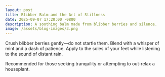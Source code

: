 ```yaml
---
layout: post
title: Blibber Balm and the Art of Stillness
date: 2025-09-07 17:20:00 -0800
description: A soothing balm made from blibber berries and silence.
image: /assets/blog-images/3.png
---
```


Crush blibber berries gently—do not startle them. Blend with a whisper of mint and a dash of patience. Apply to the soles of your feet while listening to the sound of distant rain.

Recommended for those seeking tranquility or attempting to out-relax a houseplant.
